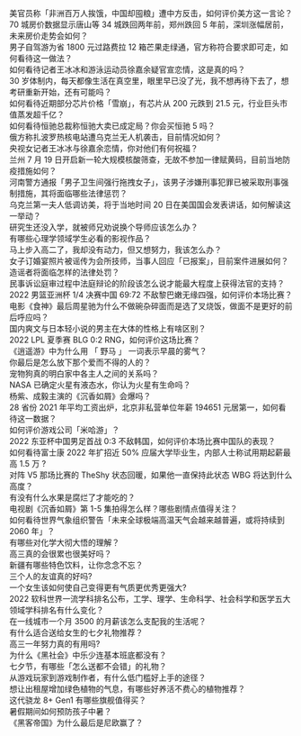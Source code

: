 美官员称「非洲百万人挨饿，中国却囤粮」遭中方反击，如何评价美方这一言论？  
70 城房价数据显示唐山等 34 城跌回两年前，郑州跌回 5 年前，深圳涨幅居前，未来房价走势会如何？  
男子自驾游为省 1800 元过路费拉 12 箱芒果走绿通，官方称符合要求即可走，如何看待这一做法？  
如何看待记者王冰冰和游泳运动员徐嘉余疑官宣恋情，这是真的吗？  
30 岁体制内，每天都像生活在真空里，眼里早已没了光，我不想再待下去了，想考研重新开始，还有可能吗？  
如何看待近期部分芯片价格「雪崩」，有芯片从 200 元跌到 21.5 元，行业巨头市值蒸发超千亿？  
如何看待恒驰总裁称恒驰大卖已成定局？你会买恒驰 5 吗？  
俄方称扎波罗热核电站遭乌克兰无人机袭击，目前情况如何？  
央视女记者王冰冰与徐嘉余恋情，你对他们有何祝福？  
兰州 7 月 19 日开启新一轮大规模核酸筛查，无故不参加一律赋黄码，目前当地防疫措施如何？  
河南警方通报「男子卫生间强行拖拽女子」，该男子涉嫌刑事犯罪已被采取刑事强制措施，其将面临哪些法律惩罚？  
乌克兰第一夫人低调访美，将于当地时间 20 日在美国国会发表讲话，如何解读这一举动？  
研究生还没入学，就被师兄劝说换个导师应该怎么办？  
有哪些心理学领域学生必看的影视作品？  
马上步入高二了，我却没有动力，但又想努力，我该怎么办？  
女子订婚宴照片被谣传为会所技师，当事人回应「已报案」，目前案件进展如何？造谣者将面临怎样的法律处罚？  
民事诉讼庭审过程中法庭辩论的阶段该怎么说才能最大程度上获得法官的支持？  
2022 男篮亚洲杯 1/4 决赛中国 69:72 不敌黎巴嫩无缘四强，如何评价本场比赛？  
电影《食神》最后周星驰为什么不做碗杂碎面而是选了叉烧饭，做面不是更好的前后呼应吗？  
国内爽文与日本轻小说的男主在大体的性格上有啥区别？  
2022 LPL 夏季赛 BLG 0:2 RNG，如何评价这场比赛？  
《逍遥游》中为什么用 「 野马 」 一词表示早晨的雾气？  
你最后是怎么放下那个爱而不得的人的？  
宠物狗真的明白家中各主人之间的关系吗？  
NASA 已确定火星有液态水，你认为火星有生命吗？  
杨紫、成毅主演的《沉香如屑》会爆吗？  
28 省份 2021 年平均工资出炉，北京非私营单位年薪 194651 元居第一，如何看待这一数据？  
如何评价游戏公司「米哈游」？  
2022 东亚杯中国男足首战 0:3 不敌韩国，如何评价本场比赛中国队的表现？  
如何看待富士康 2022 年扩招近 50% 应届大学毕业生，内部人士称试用期起薪最高 1.5 万 ?  
对阵 V5 那场比赛的 TheShy 状态回暖，如果他一直保持此状态 WBG 将达到什么高度？  
有没有什么水果是腐烂了才能吃的？  
电视剧《沉香如屑》第 1-5 集拍得怎么样？哪些剧情点值得关注？  
如何看待世界气象组织警告「未来全球极端高温天气会越来越普遍，或将持续到 2060 年」？  
有哪些对化学大彻大悟的理解？  
高三真的会很累也很美好吗？  
新疆有哪些特色饮料，让你念念不忘？  
三个人的友谊真的好吗?  
一个女生该如何使自己变得更有气质更优秀更强大?  
2022 软科世界一流学科排名公布，工学、理学、生命科学、社会科学和医学五大领域学科排名有什么变化？  
在一线城市一个月 3500 的月薪该怎么支配我的生活呢？  
有什么适合送给女生的七夕礼物推荐？  
高三一年努力真的有用吗?  
为什么《黑社会》中乐少连基本班底都没有？  
七夕节，有哪些「怎么送都不会错」的礼物？  
从游戏玩家到游戏制作者，有什么低门槛好上手的途径？  
想让出租屋增加绿色植物的气息，有哪些好养活不费心的植物推荐？  
这代骁龙 8+ Gen1 有哪些旗舰值得买？  
暑假期间如何预防孩子中暑？  
《黑客帝国》为什么最后是尼欧赢了？  
